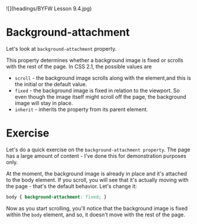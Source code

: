 ![](headings/BYFW Lesson 9.4.jpg)

# Background-attachment

Let's look at `background-attachment` property.

This property determines whether a background image is fixed or scrolls with the rest of the page. In CSS 2.1, the possible values are 

- `scroll` - the background image scrolls along with the element,and this is the initial or the default value.
- `fixed` - the background image is fixed in relation to the viewport. So even though the image itself might scroll off the page, the background image will stay in place.
- `inherit` - inherits the property from its parent element.

# Exercise

Let's do a quick exercise on the `background-attachment property`. The page has a large amount of content - I've done this for demonstration purposes only.

At the moment, the background image is already in place and it's attached to the body element. If you scroll, you will see that it's actually moving with the page - that's the default behavior. Let's change it:

```css
body { background-attachment: fixed; }
```

Now as you start scrolling, you'll notice that the background image is fixed within the `body` element, and so, it doesn't move with the rest of the page.